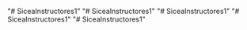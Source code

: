 "# SiceaInstructores1" 
"# SiceaInstructores1" 
"# SiceaInstructores1" 
"# SiceaInstructores1" 
"# SiceaInstructores1" 
